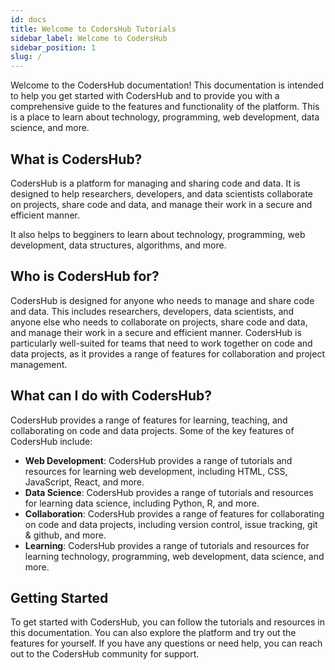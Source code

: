 ```yaml
---
id: docs
title: Welcome to CodersHub Tutorials
sidebar_label: Welcome to CodersHub 
sidebar_position: 1
slug: /
---
```


Welcome to the CodersHub documentation! This documentation is intended to help you get started with CodersHub and to provide you with a comprehensive guide to the features and functionality of the platform. This is a place to learn about technology, programming, web development, data science, and more.

## What is CodersHub?

CodersHub is a platform for managing and sharing code and data. It is designed to help researchers, developers, and data scientists collaborate on projects, share code and data, and manage their work in a secure and efficient manner.

It also helps to begginers to learn about technology, programming, web development, data structures, algorithms, and more.

## Who is CodersHub for?

CodersHub is designed for anyone who needs to manage and share code and data. This includes researchers, developers, data scientists, and anyone else who needs to collaborate on projects, share code and data, and manage their work in a secure and efficient manner. CodersHub is particularly well-suited for teams that need to work together on code and data projects, as it provides a range of features for collaboration and project management.

## What can I do with CodersHub?

CodersHub provides a range of features for learning, teaching, and collaborating on code and data projects. Some of the key features of CodersHub include:

- **Web Development**: CodersHub provides a range of tutorials and resources for learning web development, including HTML, CSS, JavaScript, React, and more.
- **Data Science**: CodersHub provides a range of tutorials and resources for learning data science, including Python, R, and more.
- **Collaboration**: CodersHub provides a range of features for collaborating on code and data projects, including version control, issue tracking, git & github, and more.
- **Learning**: CodersHub provides a range of tutorials and resources for learning technology, programming, web development, data science, and more.

## Getting Started

To get started with CodersHub, you can follow the tutorials and resources in this documentation. You can also explore the platform and try out the features for yourself. If you have any questions or need help, you can reach out to the CodersHub community for support.